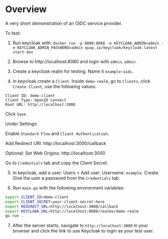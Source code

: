 Overview
========

A very short demonstration of an OIDC service provider.

To test:

1) Run keycloak with: `docker run -p 8080:8080 -e KEYCLOAK_ADMIN=admin -e KEYCLOAK_ADMIN_PASSWORD=admin quay.io/keycloak/keycloak:latest start-dev`

2) Browse to http://localhost:8080 and login with `admin`, `admin`.

3) Create a keycloak realm for testing. Name it `example-oidc`.

4) In keycloak create a `Client`. Inside `demo-realm`, go to `Clients`, click `Create Client`, use the following values:

```
Client ID: demo-client
Client Type: OpenID Connect
Root URL: http://localhost:3000
```

Click `Save`.

Under Settings:

Enable `Standard Flow` and `Client Authentication`.

Add Redirect URI: http://localhost:3000/callback

Optional: Set Web Origins: http://localhost:3000

Go to `Credentials` tab and copy the Client Secret.


5) In keycloak, add a user: Users > Add user. Username: `example`. Create. Give the user a password from the `Credentials` tab.

6) Run `main.go` with the following environment variables:
```bash
export CLIENT_ID=demo-client
export CLIENT_SECRET=your-client-secret-here
export REDIRECT_URL=http://localhost:3000/callback
export KEYCLOAK_URL=http://localhost:8080/realms/demo-realm
go run .
```

7) After the server starts, navigate to `http://localhost:3000` in your browser and click the link to use Keycloak to login as your test user.

